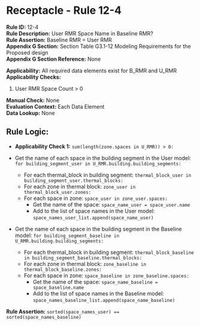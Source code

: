 
# Receptacle - Rule 12-4

**Rule ID:** 12-4  
**Rule Description:** User RMR Space Name in Baseline RMR?  
**Rule Assertion:** Baseline RMR = User RMR  
**Appendix G Section:** Section Table G3.1-12 Modeling Requirements for the Proposed design  
**Appendix G Section Reference:** None  

**Applicability:** All required data elements exist for B_RMR and U_RMR  
**Applicability Checks:**  

  1. User RMR Space Count > 0  

**Manual Check:** None  
**Evaluation Context:** Each Data Element  
**Data Lookup:** None  

## Rule Logic:  

- **Applicability Check 1:** ```sum(length(zone.spaces in U_RMR)) > 0:```
- Get the name of each space in the building segment in the User model: ```for building_segment_user in U_RMR.building.building_segments:```  
  - For each thermal_block in building segment: ```thermal_block_user in building_segment_user.thermal_blocks:```
  - For each zone in thermal block: ```zone_user in thermal_block_user.zones:```
  - For each space in zone: ```space_user in zone_user.spaces:```  
    - Get the name of the space: ```space_name_user = space_user.name```
    - Add to the list of space names in the User model: ```space_names_user_list.append(space_name_user)```  

- Get the name of each space in the building segment in the Baseline model: ```for building_segment_baseline in U_RMR.building.building_segments:```  
  - For each thermal_block in building segment: ```thermal_block_baseline in building_segment_baseline.thermal_blocks:```
  - For each zone in thermal block: ```zone_baseline in thermal_block_baseline.zones:```
  - For each space in zone: ```space_baseline in zone_baseline.spaces:```  
    - Get the name of the space: ```space_name_baseline = space_baseline.name```
    - Add to the list of space names in the Baseline model: ```space_names_baseline_list.append(space_name_baseline)```  

**Rule Assertion:** ```sorted(space_names_user) == sorted(space_names_baseline)```  
